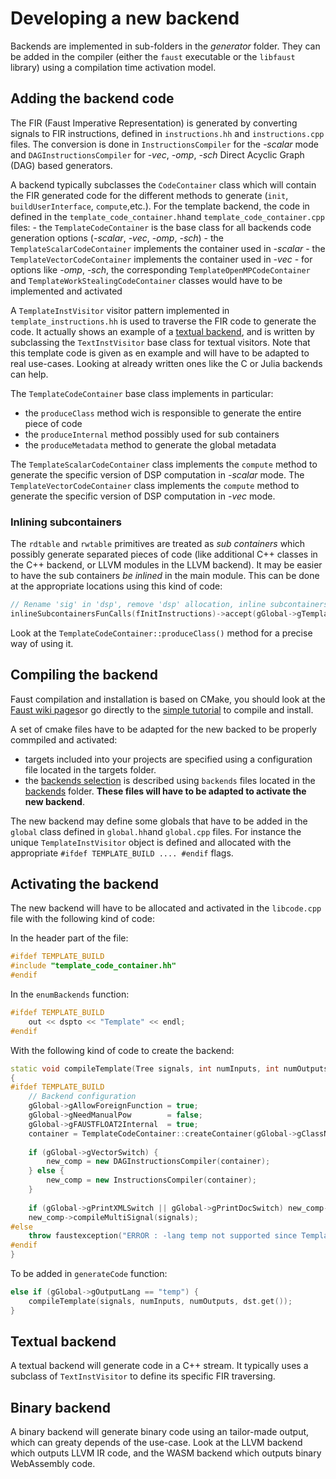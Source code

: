 
# Developing a new backend

Backends are implemented in sub-folders in the *generator* folder. They can be added in the compiler (either the `faust` executable or the `libfaust` library) using a compilation time activation model.

## Adding the backend code

The FIR (Faust Imperative Representation) is generated by converting signals to FIR instructions, defined in `instructions.hh` and `instructions.cpp` files. The conversion is done in `InstructionsCompiler` for the *-scalar* mode and `DAGInstructionsCompiler` for *-vec*, *-omp*, *-sch* Direct Acyclic Graph (DAG) based generators.

A backend typically subclasses the `CodeContainer` class which will contain the FIR generated code for the different methods to generate (`init`, `buildUserInterface`, `compute`,etc.). For the template backend, the code in defined in the `template_code_container.hh`and `template_code_container.cpp` files:
    - the `TemplateCodeContainer` is  the base class for all backends code generation options (*-scalar*, *-vec*, *-omp*, *-sch*)
    - the `TemplateScalarCodeContainer` implements the container used in *-scalar*
    - the `TemplateVectorCodeContainer` implements the container used in *-vec*
    - for  options like *-omp*, *-sch*, the corresponding `TemplateOpenMPCodeContainer`
    and `TemplateWorkStealingCodeContainer` classes would have to be implemented
    and activated
    
A `TemplateInstVisitor` visitor pattern implemented in `template_instructions.hh` is used to traverse the FIR code to generate the code. It actually shows an example of a [textual backend](#textual-backend), and is written by subclassing the `TextInstVisitor` base class for textual visitors. Note that this template code is given as en example and will have to be adapted to real use-cases. Looking at already written ones like the C or Julia backends can help.

The `TemplateCodeContainer` base class implements in particular:
- the `produceClass` method wich is responsible to generate the entire piece of code
- the `produceInternal` method possibly used for sub containers
- the `produceMetadata` method to generate the global metadata

The `TemplateScalarCodeContainer` class implements the `compute` method to generate the specific version of DSP computation in *-scalar* mode. The `TemplateVectorCodeContainer` class implements the `compute` method to generate the specific version of DSP computation in *-vec* mode. 

### Inlining subcontainers

The `rdtable` and `rwtable` primitives are treated as *sub containers* which possibly generate separated pieces of code (like additional C++ classes in the C++ backend, or LLVM modules in the LLVM backend). It may be easier to have the sub containers *be inlined* in the main module. This can be done at the appropriate locations using this kind of code:

```c++
// Rename 'sig' in 'dsp', remove 'dsp' allocation, inline subcontainers 'instanceInit' and 'fill' function call
inlineSubcontainersFunCalls(fInitInstructions)->accept(gGlobal->gTemplateVisitor);
``` 

Look at the `TemplateCodeContainer::produceClass()` method for a precise way of using it.

## Compiling the backend

Faust compilation and installation is based on CMake, you should look at the [Faust wiki pages](https://github.com/grame-cncm/faust/wiki)or go directly to the [simple tutorial](https://github.com/grame-cncm/faust/wiki/BuildingSimple) to compile and install. 

A set of cmake files have to be adapted for the new backed to be properly commpiled and activated:

- targets included into your projects are specified using a configuration file located in the targets folder. 
- the [backends selection](https://github.com/grame-cncm/faust/wiki/backends#selecting-your-backends) is described using `backends` files located in the [backends](https://github.com/grame-cncm/faust/tree/master-dev/build/backends) folder. **These files will have to be adapted to activate the new backend**.

The new backend may define some globals that have to be added in the `global` class defined in `global.hh`and `global.cpp` files. For instance the unique `TemplateInstVisitor` object is defined and allocated with the appropriate `#ifdef TEMPLATE_BUILD .... #endif` flags.

## Activating the backend

The new backend will have to be allocated and activated in the `libcode.cpp` file with the following kind of code:

In the header part of the file:

```c++
#ifdef TEMPLATE_BUILD
#include "template_code_container.hh"
#endif
```

In the `enumBackends` function:

```c++
#ifdef TEMPLATE_BUILD
    out << dspto << "Template" << endl;
#endif
```

With the following kind of code to create the backend:

```c++
static void compileTemplate(Tree signals, int numInputs, int numOutputs, ostream* out)
{
#ifdef TEMPLATE_BUILD
    // Backend configuration
    gGlobal->gAllowForeignFunction = true;
    gGlobal->gNeedManualPow        = false;
    gGlobal->gFAUSTFLOAT2Internal  = true;
    container = TemplateCodeContainer::createContainer(gGlobal->gClassName, numInputs, numOutputs, out);
    
    if (gGlobal->gVectorSwitch) {
        new_comp = new DAGInstructionsCompiler(container);
    } else {
        new_comp = new InstructionsCompiler(container);
    }
    
    if (gGlobal->gPrintXMLSwitch || gGlobal->gPrintDocSwitch) new_comp->setDescription(new Description());
    new_comp->compileMultiSignal(signals);
#else
    throw faustexception("ERROR : -lang temp not supported since Template backend is not built\n");
#endif
}
```

To be added in `generateCode` function:

```c++
else if (gGlobal->gOutputLang == "temp") {
    compileTemplate(signals, numInputs, numOutputs, dst.get());
}
```

## Textual backend

A textual backend will generate code in a C++ stream. It typically uses a subclass of `TextInstVisitor` to define its specific FIR traversing.

## Binary backend 

A binary backend will generate binary code using an tailor-made output, which can greaty depends of the use-case. Look at the LLVM backend which outputs LLVM IR code, and the WASM backend which outputs binary WebAssembly code.
